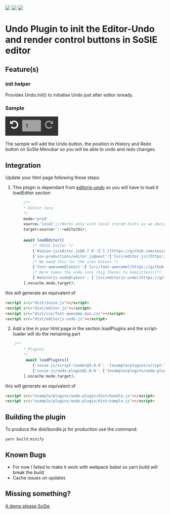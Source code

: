 ![](https://badgen.net/badge/SoS正/0.8.0/f2a) ![](https://badgen.net/badge/editor.js/v2.1.9/blue) ![](https://badgen.net/badge/plugin/v1.1.0/orange) 

# Undo Plugin to init the Editor-Undo and render control buttons in SoSIE editor

## Feature(s)

### init helper

Provides Undo.init() to initialise Undo just after editor isready.

### Sample 

![](undo_panel.png)

The sample will add the Undo button, the position in History and Redo button on SoSIe Menubar so you will be able to undo and redo changes.

## Integration

Update your html page following these steps:

1. This plugin is dependant from [editorjs-undo](https://github.com/kommitters/editorjs-undo) so you will have to load it loadEditor section

```js
        /**
        * Editor core
        */
        mode='prod'
        source='local';//Works only with local stored dists as we decided not to publish on npm
        target=source+':'+editorDir;
        
        await loadEditor([
            /* SOSIE Editor */
            {'#sosie-js/editor.js@0.7.0':['[.](https://github.com/sosie-js/editor.js)','dist/sosie.js']},
            {'sos-productions/editor.js@next':['[src/editor.js](https://github.com/sos-productions/editor.js)','../../dist/editor.js']},
            /* We need this for the icon butons */
            {'font-awesome@latest':['[src/font-awesome](https://github.com/FortAwesome/Font-Awesome/tree/fa-4)','../../dist/css/font-awesome.min.css']},
            /* Here comes the undo core (big thanks to komiitters!)*/
            {'#editorjs-undo@latest': ['[src/editorjs-undo](https://github.com/kommitters/editorjs-undo)','../../dist/editorjs-undo.js']}
        ],nocache,mode,target);
```

this will generate an equivalent of

```html
<script src="dist/sosie.js"></script>
<script src="dist/editor.js"></script>
<script src="dist/css/font-awesome.min.css"></script>
<script src="dist/editorjs-undo.js"></script>
```

2. Add a line in your html page in the section loadPlugins and the script-loader will do the remaining part

```js
    /**
        * Plugins
        */
         await loadPlugins([
            {'sosie-js/script-loader@3.0.0': '[example/plugins/script-loader](https://github.com/sosie-js/script-loader)'}, //virtual , already loaded we keep a version trace here
            {'sosie-js/undo-plugin@1.0.0': ['[example/plugins/undo-plugin](https://github.com/sosie-js/undo-plugin)',['dist/bundle.js','dist/sample.js']]},
        ],nocache,mode,target);
```

this will generate an equivalent of

```html
<script src="example/plugins/undo-plugin/dist/bundle.js"></script>
<script src="example/plugins/undo-plugin/dist/sample.js"></script>
```

## Building the plugin

To produce the dist/bundle.js for production use the command: 

```shell
yarn build:minify
```
## Known Bugs

- For now I failed to make it work with webpack babel so yarn build will break the build
- Cache issues on updates

## Missing something?

[A demo please SoSie](http://sosie.sos-productions.com/)
